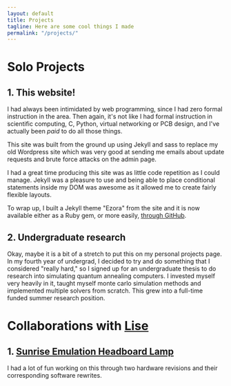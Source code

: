 ```yaml
---
layout: default
title: Projects
tagline: Here are some cool things I made
permalink: "/projects/"
---
```


# Solo Projects

## 1. This website!
I had always been intimidated by web programming, since I had zero formal
instruction in the area. Then again, it's not like I had formal instruction in
scientific computing, C, Python, virtual networking or PCB design, and I've actually been *paid* to do all those things.

This site was built from the ground up using Jekyll and sass to replace my old Wordpress site which was very good at sending me emails about update requests and brute force attacks on the admin page.

I had a great time producing this site was as little code repetition as I could manage. Jekyll was a pleasure to use and being able to place conditional statements inside my DOM was awesome as it allowed me to create fairly flexible layouts.

To wrap up, I built a Jekyll theme "Ezora" from the site and it is now available either as a Ruby gem, or more easily, [through GitHub](http://www.github.com/ezrasavard/ezora-jekyll-theme).

## 2. Undergraduate research
Okay, maybe it is a bit of a stretch to put this on my personal projects page.
In my fourth year of undergrad, I decided to try and do something that I
considered "really hard," so I signed up for an undergraduate thesis to do
research into simulating quantum annealing computers. I invested myself very
heavily in it, taught myself monte carlo simulation methods and implemented
multiple solvers from scratch. This grew into a full-time funded summer
research position.

# Collaborations with [Lise](http://www.lisesavard.com)

## 1. [Sunrise Emulation Headboard Lamp](http://www.lisesavard.com/wakeup/)
I had a lot of fun working on this through two hardware revisions and their
corresponding software rewrites.